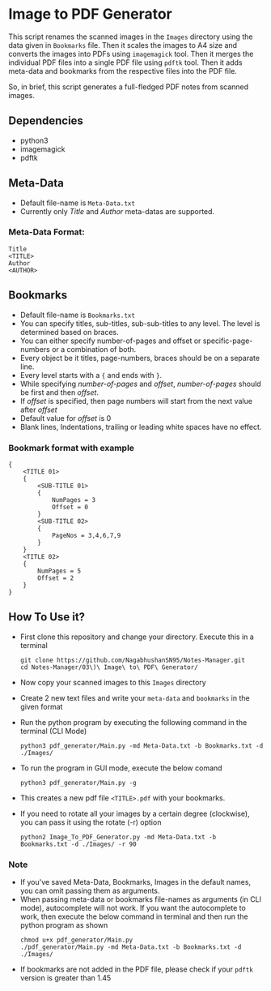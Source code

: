 # Image to PDF Generator

This script renames the scanned images in the `Images` directory using the data given in `Bookmarks` file. Then it 
scales the images to A4 size and converts the images into PDFs using `imagemagick` tool. Then it merges the individual 
PDF files into a single PDF file using `pdftk` tool. Then it adds meta-data and bookmarks from the respective files 
into the PDF file.

   So, in brief, this script generates a full-fledged PDF notes from scanned images.

## Dependencies
* python3
* imagemagick
* pdftk

## Meta-Data
* Default file-name is `Meta-Data.txt`
* Currently only _Title_ and _Author_ meta-datas are supported.

### Meta-Data Format:
```
Title
<TITLE>
Author
<AUTHOR>
```

## Bookmarks
* Default file-name is `Bookmarks.txt`
* You can specify titles, sub-titles, sub-sub-titles to any level. The level is determined based on braces.
* You can either specify number-of-pages and offset or specific-page-numbers or a combination of both.
* Every object be it titles, page-numbers, braces should be on a separate line.
* Every level starts with a `{` and ends with `}`.
* While specifying _number-of-pages_ and _offset_, _number-of-pages_ should be first and then _offset_.
* If _offset_ is specified, then page numbers will start from the next value after _offset_
* Default value for _offset_ is 0
* Blank lines, Indentations, trailing or leading white spaces have no effect.

### Bookmark format with example
```
{
    <TITLE 01>
    {
        <SUB-TITLE 01>
        {
            NumPages = 3
            Offset = 0
        }
        <SUB-TITLE 02>
        {
            PageNos = 3,4,6,7,9
        }
    }
    <TITLE 02>
    {
        NumPages = 5
        Offset = 2
    }
}
```

## How To Use it?
* First clone this repository and change your directory. Execute this in a terminal

  ```
  git clone https://github.com/NagabhushanSN95/Notes-Manager.git
  cd Notes-Manager/03\)\ Image\ to\ PDF\ Generator/ 
  ```
* Now copy your scanned images to this `Images` directory
* Create 2 new text files and write your `meta-data` and `bookmarks` in the given format
* Run the python program by executing the following command in the terminal (CLI Mode)
  ```
  python3 pdf_generator/Main.py -md Meta-Data.txt -b Bookmarks.txt -d ./Images/
  ```
* To run the program in GUI mode, execute the below comand
  ```
  python3 pdf_generator/Main.py -g
   ```
* This creates a new pdf file `<TITLE>.pdf` with your bookmarks.
* If you need to rotate all your images by a certain degree (clockwise), you can pass it using the rotate (-r) option
  ```
  python2 Image_To_PDF_Generator.py -md Meta-Data.txt -b Bookmarks.txt -d ./Images/ -r 90
  ```

### Note
* If you've saved Meta-Data, Bookmarks, Images in the default names, you can omit passing them as arguments.
* When passing meta-data or bookmarks file-names as arguments (in CLI mode), autocomplete will not work. If you want 
the autocomplete to work, then execute the below command in terminal and then run the python program as shown
  ```
  chmod u+x pdf_generator/Main.py
  ./pdf_generator/Main.py -md Meta-Data.txt -b Bookmarks.txt -d ./Images/
  ```
* If bookmarks are not added in the PDF file, please check if your `pdftk` version is greater than 1.45
